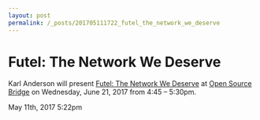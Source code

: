 ```yaml
---
layout: post
permalink: /_posts/201705111722_futel_the_network_we_deserve
---
```


# Futel: The Network We Deserve

Karl Anderson will present <a href="http://opensourcebridge.org/sessions/1991">Futel: The Network We Deserve</a> at <a href="http://opensourcebridge.org">Open Source Bridge</a> on Wednesday, June 21, 2017 from 4:45 – 5:30pm.



<div id="footer">
<span id="timestamp"> May 11th, 2017 5:22pm </span>
</div>
